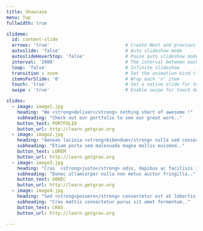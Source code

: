 ```yaml
---
title: Showcase
menu: Top
fullwidth: true

slideme:
  id: content-slide
  arrows: 'true'                            # Create Next and previous button
  autoslide: 'false'                        # Auto slideshow mode
  autoslideHoverStop: 'false'               # Pause auto slideshow mode on mouseover
  interval: '2000'                          # The interval between each slide (Interval in millisecond)
  loop: 'false'                             # Infinite slideshow
  transition : zoom                         # Set the animation kind (fade/slide/page/zoom)
  itemsForSlide: '0'                        # Wrap each 'n' item
  touch: 'true'                             # Set a native slide for touch device
  swipe : 'true'                            # Enable swipe for touch device

slides:
  - image: image1.jpg
    heading: "We <strong>deliver</strong> nothing short of awesome !"
    subheading: "Check out our portfolio to see our great work.."
    button_text: PORTFOLIO
    button_url: http://learn.getgrav.org
  - image: image2.jpg
    heading: "Aenean lacinia <strong>bibendum</strong> nulla sed consectetur. !"
    subheading: "Etiam porta sem malesuada magna mollis euismod.."
    button_text: LOREM
    button_url: http://learn.getgrav.org
  - image: image3.jpg
    heading: "Cras  <strong>justo</strong> odio, dapibus ac facilisis in, quam.. !"
    subheading: "Donec ullamcorper nulla non metus auctor fringilla.."
    button_text: DONEC
    button_url: http://learn.getgrav.org  
  - image: image4.jpg
    heading: "Sed <strong>posuere</strong> consectetur est at lobortis. !"
    subheading: "Cras mattis consectetur purus sit amet fermentum.."
    button_text: CRAS
    button_url: http://learn.getgrav.org

---
```

